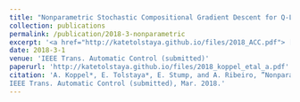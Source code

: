 ```yaml
---
title: "Nonparametric Stochastic Compositional Gradient Descent for Q-Learning in Continuous Markov Decision Problems"
collection: publications
permalink: /publication/2018-3-nonparametric
excerpt: '<a href="http://katetolstaya.github.io/files/2018_ACC.pdf"> [Slides]</a>'
date: 2018-3-1
venue: 'IEEE Trans. Automatic Control (submitted)'
paperurl: 'http://katetolstaya.github.io/files/2018_koppel_etal_a.pdf'
citation: 'A. Koppel*, E. Tolstaya*, E. Stump, and A. Ribeiro, ”Nonparametric Stochastic Compositional Gradient Descent for Q-Learning in Continuous Markov Decision Problems,”,
IEEE Trans. Automatic Control (submitted), Mar. 2018.'
---
```




